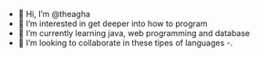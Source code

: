 - 👋 Hi, I’m @theagha
- 👀 I’m interested in get deeper into how to program
- 🌱 I’m currently learning java, web programming and database
- 💞️ I’m looking to collaborate in these tipes of languages
-.

<!---
theagha/theagha is a ✨ special ✨ repository because its `README.md` (this file) appears on your GitHub profile.
You can click the Preview link to take a look at your changes.
--->

